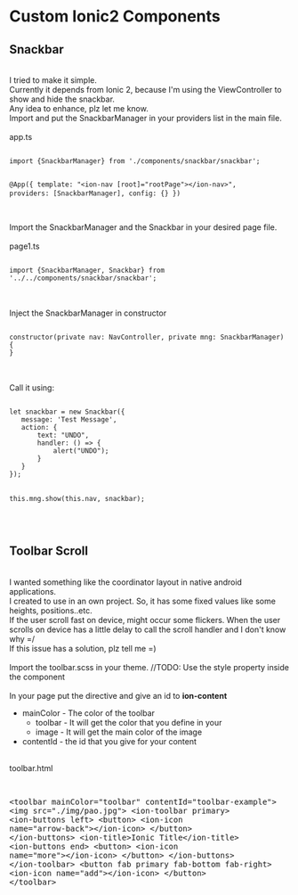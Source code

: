 # Custom Ionic2 Components
<h2>Snackbar</h2>
<br />
I tried to make it simple.
<br />
Currently it depends from Ionic 2, because I'm using the ViewController to show and hide the snackbar.
<br />
Any idea to enhance, plz let me know.
<br />
Import and put the SnackbarManager in your providers list in the main file.
<br />
<br />
app.ts
<pre>
<code>
import {SnackbarManager} from './components/snackbar/snackbar';

@App({
  template: "&lt;ion-nav [root]="rootPage"&gt;&lt;/ion-nav&gt;",
  providers: [SnackbarManager],
  config: {}
})
</code>
</pre>
<br />
Import the SnackbarManager and the Snackbar in your desired page file.
<br />
<br />
page1.ts
<pre>
<code>
import {SnackbarManager, Snackbar} from '../../components/snackbar/snackbar';
</code>
</pre>
<br />
Inject the SnackbarManager in constructor
<pre>
<code>
constructor(private nav: NavController, private mng: SnackbarManager) {
}
</code>
</pre>
<br />
Call it using:
<br />
<pre>
<code>
let snackbar = new Snackbar({
   message: 'Test Message',
   action: {
       text: "UNDO",
       handler: () => {
           alert("UNDO");
       }
   }
});

this.mng.show(this.nav, snackbar);
</code>
</pre>
<br />
<h2>Toolbar Scroll</h2>
<br />
I wanted something like the coordinator layout in native android applications.<br />
I created to use in an own project. So, it has some fixed values like some heights, positions..etc.<br />
If the user scroll fast on device, might occur some flickers. When the user scrolls on device has a little delay to call
the scroll handler and I don't know why =/ <br/>
If this issue has a solution, plz tell me =)
<br />
<br />
Import the toolbar.scss in your theme. //TODO: Use the style property inside the component
<br />
<br />
In your page put the directive and give an id to <strong>ion-content</strong><br />
<ul>
  <li>mainColor - The color of the toolbar
    <ul>
      <li>toolbar - It will get the color that you define in your <ion-toolbar></li>
      <li>image - It will get the main color of the image</li>
    </ul>
  </li>
  <li>
    contentId - the id that you give for your content
  </li>
</ul>
<br />
toolbar.html
<pre>

&#x3C;toolbar mainColor=&#x22;toolbar&#x22; contentId=&#x22;toolbar-example&#x22;&#x3E;
    &#x3C;img src=&#x22;./img/pao.jpg&#x22;&#x3E;
    &#x3C;ion-toolbar primary&#x3E;
        &#x3C;ion-buttons left&#x3E;
            &#x3C;button&#x3E;
                &#x3C;ion-icon name=&#x22;arrow-back&#x22;&#x3E;&#x3C;/ion-icon&#x3E;
            &#x3C;/button&#x3E;
        &#x3C;/ion-buttons&#x3E;
        &#x3C;ion-title&#x3E;Ionic Title&#x3C;/ion-title&#x3E;
        &#x3C;ion-buttons end&#x3E;
            &#x3C;button&#x3E; 
                &#x3C;ion-icon name=&#x22;more&#x22;&#x3E;&#x3C;/ion-icon&#x3E;
            &#x3C;/button&#x3E;
        &#x3C;/ion-buttons&#x3E;
    &#x3C;/ion-toolbar&#x3E;
    &#x3C;button fab primary fab-bottom fab-right&#x3E;
        &#x3C;ion-icon name=&#x22;add&#x22;&#x3E;&#x3C;/ion-icon&#x3E;
    &#x3C;/button&#x3E;
&#x3C;/toolbar&#x3E;

</pre>








